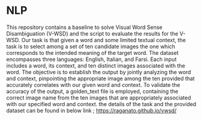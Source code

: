 # NLP
This repository contains a baseline to solve Visual Word Sense Disambiguation (V-WSD) and the script to evaluate the results for the V-WSD.
Our task is that given a word and some limited textual context, the task is to select among a set of ten candidate images the one which corresponds to the intended meaning of the target word. The dataset encompasses three languages: English, Italian, and Farsi. Each input includes a word, its context, and ten distinct images associated with the word. The objective is to establish the output by jointly analyzing the word and context, pinpointing the appropriate image among the ten provided that accurately correlates with our given word and context. To validate the accuracy of the output, a golden_text file is employed, containing the correct image name from the ten images that are appropriately associated with our specified word and context.
the details of the task and the provided dataset can be found in below link ;
https://raganato.github.io/vwsd/

